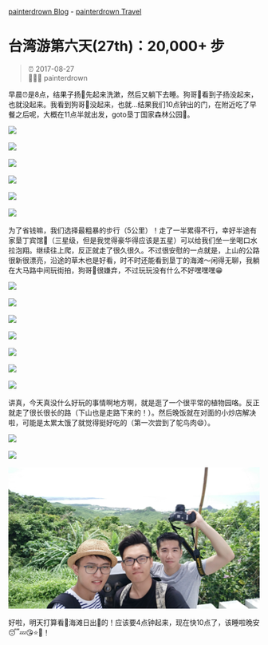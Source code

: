 [painterdrown Blog](https://painterdrown.github.io) - [painterdrown Travel](https://painterdrown.github.io/travel)

# 台湾游第六天(27th)：20,000+ 步

> ⏰ 2017-08-27<br/>
> 👨🏻‍💻 painterdrown

早晨⏰是8点，结果子扬👦先起来洗漱，然后又躺下去睡。狗哥🐶看到子扬没起来，也就没起来。我看到狗哥🐶没起来，也就…结果我们10点钟出的门，在附近吃了早餐之后呢，大概在11点半就出发，goto垦丁国家森林公园🌲。

![](images/ziyang_1.png)

![](images/gouge_2.png)

![](images/ziyang_2.png)

![](images/me_1.png)

![](images/me_2.png)

![](images/they_2.png)

为了省钱嘛，我们选择最粗暴的步行（5公里）！走了一半累得不行，幸好半途有家垦丁宾馆🏨（三星级，但是我觉得豪华得应该是五星）可以给我们坐一坐喝口水拉泡翔。继续往上爬，反正就走了很久很久。不过很安慰的一点就是，上山的公路很新很漂亮，沿途的草木也是好看，时不时还能看到垦丁的海滩～闲得无聊，我躺在大马路中间玩街拍，狗哥🐶很嫌弃，不过玩玩没有什么不好嘿嘿嘿😁

![](images/park_1.png)

![](images/park_2.png)

![](images/park_3.png)

![](images/they_1.png)

![](images/my_foot.png)

![](images/my_shoes.png)

![](images/my_glasses.png)

讲真，今天真没什么好玩的事情啊地方啊，就是逛了一个很平常的植物园咯。反正就走了很长很长的路（下山也是走路下来的！）。然后晚饭就在对面的小炒店解决啦，可能是太累太饿了就觉得挺好吃的（第一次尝到了鸵鸟肉😄）。

![](images/gouge_1.png)

![](images/gouge_2.png)

![](images/we_2.png)

好啦，明天打算看👀海滩日出🌄的！应该要4点钟起来，现在快10点了，该睡啦晚安😴💤😘⭐️🌙！
